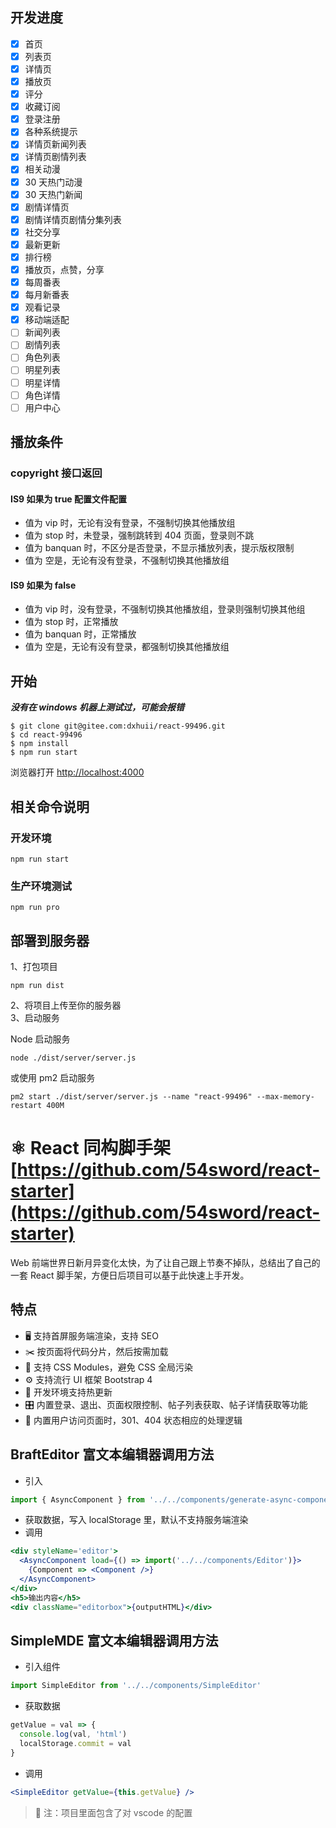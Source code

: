 ## 开发进度

- [x] 首页
- [x] 列表页
- [x] 详情页
- [x] 播放页
- [x] 评分
- [x] 收藏订阅
- [x] 登录注册
- [x] 各种系统提示
- [x] 详情页新闻列表
- [x] 详情页剧情列表
- [x] 相关动漫
- [x] 30 天热门动漫
- [x] 30 天热门新闻
- [x] 剧情详情页
- [x] 剧情详情页剧情分集列表
- [x] 社交分享
- [x] 最新更新
- [x] 排行榜
- [x] 播放页，点赞，分享
- [x] 每周番表
- [x] 每月新番表
- [x] 观看记录
- [x] 移动端适配
- [ ] 新闻列表
- [ ] 剧情列表
- [ ] 角色列表
- [ ] 明星列表
- [ ] 明星详情
- [ ] 角色详情
- [ ] 用户中心

## 播放条件

### copyright 接口返回

#### IS9 如果为 true 配置文件配置

- 值为 vip 时，无论有没有登录，不强制切换其他播放组
- 值为 stop 时，未登录，强制跳转到 404 页面，登录则不跳
- 值为 banquan 时，不区分是否登录，不显示播放列表，提示版权限制
- 值为 空是，无论有没有登录，不强制切换其他播放组

#### IS9 如果为 false

- 值为 vip 时，没有登录，不强制切换其他播放组，登录则强制切换其他组
- 值为 stop 时，正常播放
- 值为 banquan 时，正常播放
- 值为 空是，无论有没有登录，都强制切换其他播放组

## 开始

**_没有在 windows 机器上测试过，可能会报错_**

```
$ git clone git@gitee.com:dxhuii/react-99496.git
$ cd react-99496
$ npm install
$ npm run start
```

浏览器打开 [http://localhost:4000](http://localhost:4000)

## 相关命令说明

### 开发环境

```
npm run start
```

### 生产环境测试

```
npm run pro
```

## 部署到服务器

1、打包项目

```
npm run dist
```

2、将项目上传至你的服务器  
3、启动服务

Node 启动服务

```
node ./dist/server/server.js
```

或使用 pm2 启动服务

```
pm2 start ./dist/server/server.js --name "react-99496" --max-memory-restart 400M
```

# ⚛️ React 同构脚手架 [https://github.com/54sword/react-starter](https://github.com/54sword/react-starter)

Web 前端世界日新月异变化太快，为了让自己跟上节奏不掉队，总结出了自己的一套 React 脚手架，方便日后项目可以基于此快速上手开发。

## 特点

- 🖥 支持首屏服务端渲染，支持 SEO
- ✂️ 按页面将代码分片，然后按需加载
- 🌈 支持 CSS Modules，避免 CSS 全局污染
- ⚙️ 支持流行 UI 框架 Bootstrap 4
- 🔄 开发环境支持热更新
- 🎛 内置登录、退出、页面权限控制、帖子列表获取、帖子详情获取等功能
- 🚧 内置用户访问页面时，301、404 状态相应的处理逻辑

## BraftEditor 富文本编辑器调用方法

- 引入

```javascript
import { AsyncComponent } from '../../components/generate-async-component' // 生成异步加载组件
```

- 获取数据，写入 localStorage 里，默认不支持服务端渲染
- 调用

```jsx
<div styleName='editor'>
  <AsyncComponent load={() => import('../../components/Editor')}>
    {Component => <Component />}
  </AsyncComponent>
</div>
<h5>输出内容</h5>
<div className="editorbox">{outputHTML}</div>
```

## SimpleMDE 富文本编辑器调用方法

- 引入组件

```javascript
import SimpleEditor from '../../components/SimpleEditor'
```

- 获取数据

```javascript
getValue = val => {
  console.log(val, 'html')
  localStorage.commit = val
}
```

- 调用

```jsx
<SimpleEditor getValue={this.getValue} />
```

>  注：项目里面包含了对 vscode 的配置
